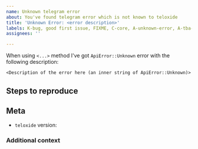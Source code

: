```yaml
---
name: Unknown telegram error
about: You've found telegram error which is not known to teloxide
title: 'Unknown Error: <error description>'
labels: K-bug, good first issue, FIXME, C-core, A-unknown-error, A-tba-errors
assignees: ''

---
```


When using `<...>` method I've got  `ApiError::Unknown` error with the following description:
```text
<Description of the error here (an inner string of ApiError::Unknown)>
```

## Steps to reproduce

<!-- Steps to reproduce the issue - get the same error -->

## Meta

- `teloxide` version: <!-- (e.g.: `0.3.1`) -->

### Additional context

<!-- Describe any additional context here, if needed-->
